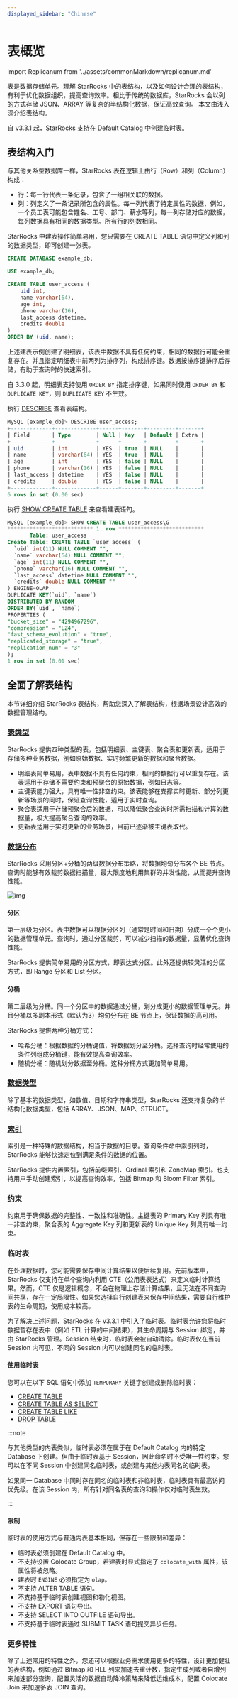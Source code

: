 ```yaml
---
displayed_sidebar: "Chinese"
---
```


# 表概览

import Replicanum from '../assets/commonMarkdown/replicanum.md'

表是数据存储单元。理解 StarRocks 中的表结构，以及如何设计合理的表结构，有利于优化数据组织，提高查询效率。相比于传统的数据库，StarRocks 会以列的方式存储 JSON、ARRAY 等复杂的半结构化数据，保证高效查询。
本文由浅入深介绍表结构。

自 v3.3.1 起，StarRocks 支持在 Default Catalog 中创建临时表。

## 表结构入门

与其他关系型数据库一样，StarRocks 表在逻辑上由行（Row）和列（Column）构成：

- 行：每一行代表一条记录，包含了一组相关联的数据。
- 列：列定义了一条记录所包含的属性。每一列代表了特定属性的数据，例如，一个员工表可能包含姓名、工号、部门、薪水等列，每一列存储对应的数据，每列数据具有相同的数据类型。所有行的列数相同。

StarRocks 中建表操作简单易用，您只需要在 CREATE TABLE 语句中定义列和列的数据类型，即可创建一张表。

```SQL
CREATE DATABASE example_db;

USE example_db;

CREATE TABLE user_access (
    uid int,
    name varchar(64),
    age int, 
    phone varchar(16),
    last_access datetime,
    credits double
)
ORDER BY (uid, name);
```

上述建表示例创建了明细表，该表中数据不具有任何约束，相同的数据行可能会重复存在。并且指定明细表中前两列为排序列，构成排序键。数据按排序键排序后存储，有助于查询时的快速索引。

自 3.3.0 起，明细表支持使用 `ORDER BY` 指定排序键，如果同时使用 `ORDER BY` 和 `DUPLICATE KEY`，则 `DUPLICATE KEY` 不生效。

<Replicanum />

执行 [DESCRIBE](../sql-reference/sql-statements/Utility/DESCRIBE.md) 查看表结构。

```SQL
MySQL [example_db]> DESCRIBE user_access;
+-------------+-------------+------+-------+---------+-------+
| Field       | Type        | Null | Key   | Default | Extra |
+-------------+-------------+------+-------+---------+-------+
| uid         | int         | YES  | true  | NULL    |       |
| name        | varchar(64) | YES  | true  | NULL    |       |
| age         | int         | YES  | false | NULL    |       |
| phone       | varchar(16) | YES  | false | NULL    |       |
| last_access | datetime    | YES  | false | NULL    |       |
| credits     | double      | YES  | false | NULL    |       |
+-------------+-------------+------+-------+---------+-------+
6 rows in set (0.00 sec)
```

执行 [SHOW CREATE TABLE](../sql-reference/sql-statements/data-manipulation/SHOW_CREATE_TABLE.md) 来查看建表语句。

```SQL
MySQL [example_db]> SHOW CREATE TABLE user_access\G
*************************** 1. row ***************************
       Table: user_access
Create Table: CREATE TABLE `user_access` (
  `uid` int(11) NULL COMMENT "",
  `name` varchar(64) NULL COMMENT "",
  `age` int(11) NULL COMMENT "",
  `phone` varchar(16) NULL COMMENT "",
  `last_access` datetime NULL COMMENT "",
  `credits` double NULL COMMENT ""
) ENGINE=OLAP 
DUPLICATE KEY(`uid`, `name`)
DISTRIBUTED BY RANDOM
ORDER BY(`uid`, `name`)
PROPERTIES (
"bucket_size" = "4294967296",
"compression" = "LZ4",
"fast_schema_evolution" = "true",
"replicated_storage" = "true",
"replication_num" = "3"
);
1 row in set (0.01 sec)
```

## 全面了解表结构

本节详细介绍 StarRocks 表结构，帮助您深入了解表结构，根据场景设计高效的数据管理结构。

### [表类型](./table_types/table_types.md)

StarRocks 提供四种类型的表，包括明细表、主键表、聚合表和更新表，适用于存储多种业务数据，例如原始数据、实时频繁更新的数据和聚合数据。

- 明细表简单易用，表中数据不具有任何约束，相同的数据行可以重复存在。该表适用于存储不需要约束和预聚合的原始数据，例如日志等。
- 主键表能力强大，具有唯一性非空约束。该表能够在支撑实时更新、部分列更新等场景的同时，保证查询性能，适用于实时查询。
- 聚合表适用于存储预聚合后的数据，可以降低聚合查询时所需扫描和计算的数据量，极大提高聚合查询的效率。
- 更新表适用于实时更新的业务场景，目前已逐渐被主键表取代。

### [数据分布](./Data_distribution.md)

StarRocks 采用分区+分桶的两级数据分布策略，将数据均匀分布各个 BE 节点。查询时能够有效裁剪数据扫描量，最大限度地利用集群的并发性能，从而提升查询性能。

![img](../assets/table_design/table_overview.png)

#### 分区

第一层级为分区。表中数据可以根据分区列（通常是时间和日期）分成一个个更小的数据管理单元。查询时，通过分区裁剪，可以减少扫描的数据量，显著优化查询性能。

StarRocks 提供简单易用的分区方式，即表达式分区。此外还提供较灵活的分区方式，即 Range 分区和 List 分区。

#### 分桶

第二层级为分桶。同一个分区中的数据通过分桶，划分成更小的数据管理单元。并且分桶以多副本形式（默认为3）均匀分布在 BE 节点上，保证数据的高可用。

StarRocks 提供两种分桶方式：

- 哈希分桶：根据数据的分桶键值，将数据划分至分桶。选择查询时经常使用的条件列组成分桶键，能有效提高查询效率。
- 随机分桶：随机划分数据至分桶。这种分桶方式更加简单易用。

### [数据类型](../sql-reference/data-types/data-type-list.md)

除了基本的数据类型，如数值、日期和字符串类型，StarRocks 还支持复杂的半结构化数据类型，包括 ARRAY、JSON、MAP、STRUCT。

### [索引](./indexes/indexes_overview.md)

索引是一种特殊的数据结构，相当于数据的目录。查询条件命中索引列时，StarRocks 能够快速定位到满足条件的数据的位置。

StarRocks 提供内置索引，包括前缀索引、Ordinal 索引和 ZoneMap 索引。也支持用户手动创建索引，以提高查询效率，包括 Bitmap 和 Bloom Filter 索引。

### 约束

约束用于确保数据的完整性、一致性和准确性。主键表的 Primary Key 列具有唯一非空约束，聚合表的 Aggregate Key 列和更新表的 Unique Key 列具有唯一约束。 

### 临时表

在处理数据时，您可能需要保存中间计算结果以便后续复用。先前版本中，StarRocks 仅支持在单个查询内利用 CTE（公用表表达式）来定义临时计算结果。然而，CTE 仅是逻辑概念，不会在物理上存储计算结果，且无法在不同查询间共享，存在一定局限性。如果您选择自行创建表来保存中间结果，需要自行维护表的生命周期，使用成本较高。

为了解决上述问题，StarRocks 在 v3.3.1 中引入了临时表。临时表允许您将临时数据暂存在表中（例如 ETL 计算的中间结果），其生命周期与 Session 绑定，并由 StarRocks 管理。Session 结束时，临时表会被自动清除。临时表仅在当前 Session 内可见，不同的 Session 内可以创建同名的临时表。

#### 使用临时表

您可以在以下 SQL 语句中添加 `TEMPORARY` 关键字创建或删除临时表：

- [CREATE TABLE](../sql-reference/sql-statements/data-definition/CREATE_TABLE.md)
- [CREATE TABLE AS SELECT](../sql-reference/sql-statements/data-definition/CREATE_TABLE_AS_SELECT.md)
- [CREATE TABLE LIKE](../sql-reference/sql-statements/data-definition/CREATE_TABLE_LIKE.md)
- [DROP TABLE](../sql-reference/sql-statements/data-definition/DROP_TABLE.md)

:::note

与其他类型的内表类似，临时表必须在属于在 Default Catalog 内的特定 Database 下创建。但由于临时表基于 Session，因此命名时不受唯一性约束。您可以在不同 Session 中创建同名临时表，或创建与其他内表同名的临时表。

如果同一 Database 中同时存在同名的临时表和非临时表，临时表具有最高访问优先级。在该 Session 内，所有针对同名表的查询和操作仅对临时表生效。

:::

#### 限制

临时表的使用方式与普通内表基本相同，但存在一些限制和差异：

- 临时表必须创建在 Default Catalog 中。
- 不支持设置 Colocate Group，若建表时显式指定了 `colocate_with` 属性，该属性将被忽略。
- 建表时 `ENGINE` 必须指定为 `olap`。
- 不支持 ALTER TABLE 语句。
- 不支持基于临时表创建视图和物化视图。
- 不支持 EXPORT 语句导出。
- 不支持 SELECT INTO OUTFILE 语句导出。
- 不支持基于临时表通过 SUBMIT TASK 语句提交异步任务。

###  更多特性

除了上述常用的特性之外，您还可以根据业务需求使用更多的特性，设计更加健壮的表结构，例如通过 Bitmap 和 HLL 列来加速去重计数，指定生成列或者自增列来加速部分查询，配置灵活的数据自动降冷策略来降低运维成本，配置 Colocate Join 来加速多表 JOIN 查询。
